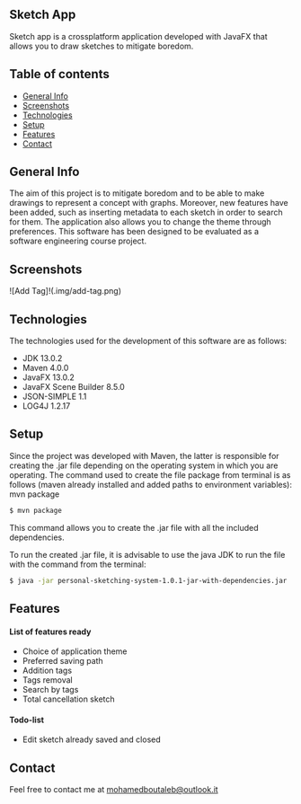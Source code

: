 ## Sketch App
Sketch app is a crossplatform application developed with JavaFX that allows you to draw sketches to mitigate boredom.

## Table of contents
* [General Info](#generalinfo)
* [Screenshots](#screenshots)
* [Technologies](#technologies)
* [Setup](#setup)
* [Features](#features)
* [Contact](#contact)


## General Info
The aim of this project is to mitigate boredom and to be able to make drawings to represent a concept with graphs. Moreover, new features have been added, such as inserting metadata to each sketch in order to search for them. The application also allows you to change the theme through preferences. This software has been designed to be evaluated as a software engineering course project.

## Screenshots
![Add Tag]!(.img/add-tag.png)

## Technologies
The technologies used for the development of this software are as follows:
- JDK 13.0.2
- Maven 4.0.0
- JavaFX 13.0.2
- JavaFX Scene Builder 8.5.0
- JSON-SIMPLE 1.1
- LOG4J 1.2.17
 
## Setup
Since the project was developed with Maven, the latter is responsible for creating the .jar file depending on the operating system in which you are operating. The command used to create the file package from terminal is as follows (maven already installed and added paths to environment variables):
mvn package
```sh
$ mvn package
```
This command allows you to create the .jar file with all the included dependencies. 

To run the created .jar file, it is advisable to use the java JDK to run the file with the command from the terminal: 
```sh
$ java -jar personal-sketching-system-1.0.1-jar-with-dependencies.jar
```
## Features
#### List of features ready
- Choice of application theme
- Preferred saving path
- Addition tags
- Tags removal
- Search by tags
- Total cancellation sketch 
 
#### Todo-list
- Edit sketch already saved and closed

## Contact
Feel free to contact me at mohamedboutaleb@outlook.it
